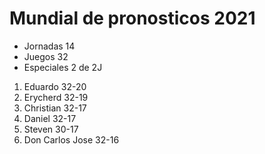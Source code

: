 


# Mundial de pronosticos 2021 #

* Jornadas 14
* Juegos 32
* Especiales 2 de 2J

1. Eduardo 32-20
2. Erycherd 32-19
3. Christian 32-17
4. Daniel 32-17
5. Steven 30-17
6. Don Carlos Jose 32-16